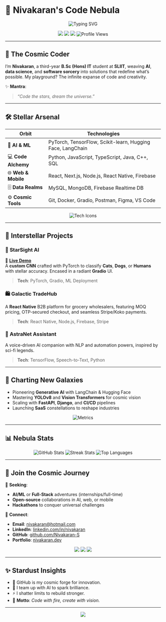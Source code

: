 # 🌠 Nivakaran's Code Nebula  

<p align="center">
  <img src="https://readme-typing-svg.demolab.com?font=Space+Mono&weight=600&duration=2500&pause=300&color=FF3CAC&center=true&vCenter=true&width=600&lines=Igniting+AI+Revolutions;Crafting+Code+that+Shapes+Tomorrow" alt="Typing SVG"/>
</p>

<p align="center">
  <a href="https://github.com/NivakaranS"><img src="https://img.shields.io/badge/-GitHub-0A0A0A?style=plastic&logo=github&logoColor=FF3CAC&labelColor=000"/></a>
  <a href="https://linkedin.com/in/nivakaranS"><img src="https://img.shields.io/badge/-LinkedIn-0077B5?style=plastic&logo=linkedin&logoColor=FF3CAC&labelColor=000"/></a>
  <a href="https://nivakaran.dev"><img src="https://img.shields.io/badge/-Portfolio-FF2D55?style=plastic&logo=web&logoColor=FF3CAC&labelColor=000"/></a>
  <img src="https://komarev.com/ghpvc/?username=Nivakaran-S&style=plastic&color=FF3CAC&label=Stargazers" alt="Profile Views"/>
</p>

---

## 🌌 The Cosmic Coder  

I’m **Nivakaran**, a third-year **B.Sc (Hons) IT** student at **SLIIT**, weaving **AI**, **data science**, and **software sorcery** into solutions that redefine what’s possible. My playground? The infinite expanse of code and creativity.  

✨ **Mantra**:  
> *“Code the stars, dream the universe.”*  

---

## 🛠️ Stellar Arsenal  

| **Orbit**            | **Technologies**                                      |
|----------------------|------------------------------------------------------|
| 🤖 **AI & ML**       | PyTorch, TensorFlow, Scikit-learn, Hugging Face, LangChain |
| 💻 **Code Alchemy**   | Python, JavaScript, TypeScript, Java, C++, SQL       |
| 🌐 **Web & Mobile**  | React, Next.js, Node.js, React Native, Firebase      |
| 🗄️ **Data Realms**   | MySQL, MongoDB, Firebase Realtime DB                |
| ⚙️ **Cosmic Tools**  | Git, Docker, Gradio, Postman, Figma, VS Code        |

<p align="center">
  <img src="https://skillicons.dev/icons?i=python,js,ts,react,nodejs,firebase,mysql,mongodb,docker,git,figma,vscode,pytorch,tensorflow,sklearn&theme=dark" alt="Tech Icons"/>
</p>

---

## 🚀 Interstellar Projects  

### 🐾 **StarSight AI**  
🔗 **[Live Demo](https://nivakaran-classification-gradio-kncvu.hf.space/?__theme=system)**  
A **custom CNN** crafted with PyTorch to classify **Cats**, **Dogs**, or **Humans** with stellar accuracy. Encased in a radiant **Gradio** UI.  
> **Tech**: PyTorch, Gradio, ML Deployment  

### 🛍️ **Galactic TradeHub**  
A **React Native** B2B platform for grocery wholesalers, featuring MOQ pricing, OTP-secured checkout, and seamless Stripe/Koko payments.  
> **Tech**: React Native, Node.js, Firebase, Stripe  

### 🧠 **AstraNet Assistant**  
A voice-driven AI companion with NLP and automation powers, inspired by sci-fi legends.  
> **Tech**: TensorFlow, Speech-to-Text, Python  

---

## 🌌 Charting New Galaxies  
- Pioneering **Generative AI** with LangChain & Hugging Face  
- Mastering **YOLOv8** and **Vision Transformers** for cosmic vision  
- Scaling with **FastAPI**, **Django**, and **CI/CD** pipelines  
- Launching **SaaS** constellations to reshape industries  

<p align="center">
  <img src="https://metrics.lecoq.io/Nivakaran-S?template=classic&base=header%2C+activity%2C+community%2C+repositories%2C+metadata&base.indepth=false&base.hireable=false&base.skip=false&isocalendar=true&isocalendar.duration=half-year&config.timezone=Asia%2FColombo" alt="Metrics"/>
</p>

---

## 📊 Nebula Stats  

<p align="center">
  <img src="https://github-readme-stats.vercel.app/api?username=Nivakaran-S&show_icons=true&theme=transparent&hide_border=true&title_color=FF3CAC&icon_color=FF3CAC" alt="GitHub Stats"/>
  <img src="https://github-readme-streak-stats.herokuapp.com/?user=Nivakaran-S&theme=transparent&hide_border=true&stroke=FF3CAC&ring=FF3CAC&fire=FF3CAC" alt="Streak Stats"/>
  <img src="https://github-readme-stats.vercel.app/api/top-langs/?username=Nivakaran-S&layout=compact&theme=transparent&hide_border=true&title_color=FF3CAC" alt="Top Languages"/>
</p>

---

## 🤝 Join the Cosmic Journey  

🌟 **Seeking**:  
- **AI/ML** or **Full-Stack** adventures (internships/full-time)  
- **Open-source** collaborations in AI, web, or mobile  
- **Hackathons** to conquer universal challenges  

📡 **Connect**:  
- **Email**: [nivakaran@hotmail.com](mailto:nivakaran@hotmail.com)  
- **LinkedIn**: [linkedin.com/in/nivakaran](https://linkedin.com/in/nivakaran)  
- **GitHub**: [github.com/Nivakaran-S](https://github.com/Nivakaran-S)  
- **Portfolio**: [nivakaran.dev](https://nivakaran.dev)  

<p align="center">
  <a href="mailto:nivakaran@hotmail.com"><img src="https://img.shields.io/badge/Email-D14836?style=plastic&logo=gmail&logoColor=FF3CAC&labelColor=000"/></a>
  <a href="https://linkedin.com/in/nivakaranS"><img src="https://img.shields.io/badge/LinkedIn-0077B5?style=plastic&logo=linkedin&logoColor=FF3CAC&labelColor=000"/></a>
  <a href="https://github.com/NivakaranS"><img src="https://img.shields.io/badge/GitHub-181717?style=plastic&logo=github&logoColor=FF3CAC&labelColor=000"/></a>
</p>

---

## ✨ Stardust Insights  
- 🧠 GitHub is my cosmic forge for innovation.  
- 🤖 I team up with AI to spark brilliance.  
- ⚡ I shatter limits to rebuild stronger.  
- 🌟 **Motto**: *Code with fire, create with vision.*  

---

<p align="center">
  <img src="https://capsule-render.vercel.app/api?type=waving&color=gradient&height=120&section=footer&text=Explore%20the%20Cosmos!&fontSize=30&fontAlignY=40"/>
</p>
